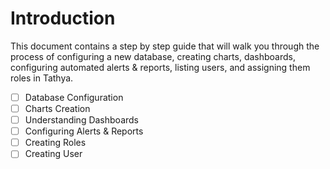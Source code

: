# Introduction

This document contains a step by step guide that will walk you through the process of configuring a new database, creating charts, dashboards, configuring automated alerts & reports, listing users, and assigning them roles in Tathya.

- [ ] Database Configuration
- [ ] Charts Creation
- [ ] Understanding Dashboards
- [ ] Configuring Alerts & Reports
- [ ] Creating Roles
- [ ] Creating User